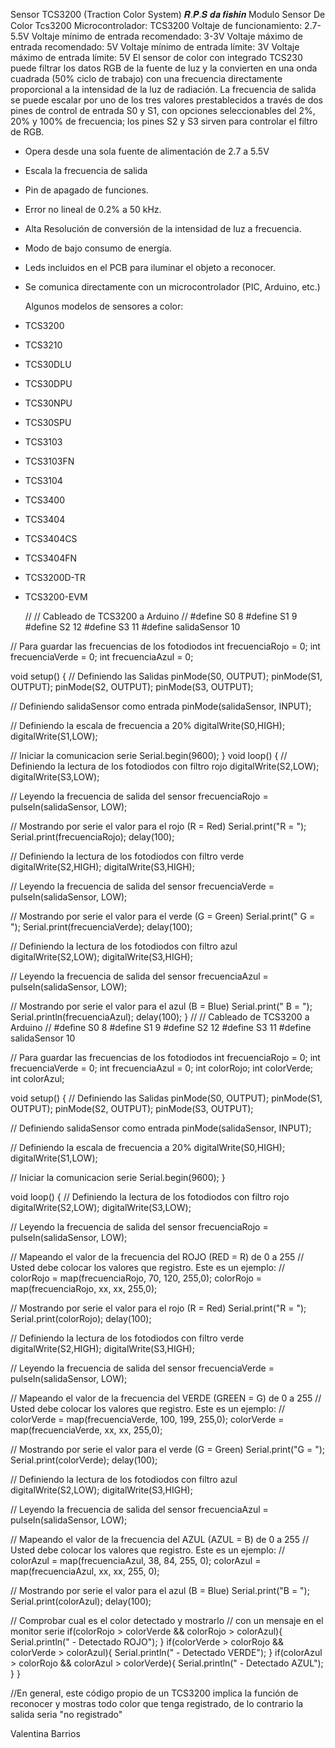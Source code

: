 Sensor TCS3200 (Traction Color System)
𝑹.𝑷.𝑺 𝒅𝒂 𝒇𝒊𝒔𝒉𝒊𝒏
Modulo Sensor De Color Tcs3200
Microcontrolador: TCS3200
Voltaje de funcionamiento: 2.7-5.5V
Voltaje mínimo de entrada recomendado: 3-3V
Voltaje máximo de entrada recomendado: 5V
Voltaje mínimo de entrada límite: 3V
Voltaje máximo de entrada límite: 5V
El sensor de color con integrado TCS230 puede filtrar los datos RGB de la fuente de luz y la convierten en una onda cuadrada (50% ciclo de trabajo) con una frecuencia directamente proporcional a la intensidad de la luz de radiación. La frecuencia de salida se puede escalar por uno de los tres valores prestablecidos a través de dos pines de control de entrada S0 y S1, con opciones seleccionables del 2%, 20% y 100% de frecuencia; los pines S2 y S3 sirven para controlar el filtro de RGB.
- Opera desde una sola fuente de alimentación de 2.7 a 5.5V
- Escala la frecuencia de salida
- Pin de apagado de funciones.
- Error no lineal de 0.2% a 50 kHz.
- Alta Resolución de conversión de la intensidad de luz a frecuencia.
- Modo de bajo consumo de energía.
- Leds incluidos en el PCB para iluminar el objeto a reconocer.
- Se comunica directamente con un microcontrolador (PIC, Arduino, etc.)
  
   Algunos modelos de sensores a color:
- TCS3200
- TCS3210
- TCS30DLU
- TCS30DPU
- TCS30NPU
- TCS30SPU
- TCS3103
- TCS3103FN
- TCS3104
- TCS3400
- TCS3404
- TCS3404CS
- TCS3404FN
- TCS3200D-TR
- TCS3200-EVM
  

  //
// Cableado de TCS3200 a Arduino
//
#define S0 8
#define S1 9
#define S2 12
#define S3 11
#define salidaSensor 10

// Para guardar las frecuencias de los fotodiodos
int frecuenciaRojo = 0;
int frecuenciaVerde = 0;
int frecuenciaAzul = 0;

void setup() {
  // Definiendo las Salidas
  pinMode(S0, OUTPUT);
  pinMode(S1, OUTPUT);
  pinMode(S2, OUTPUT);
  pinMode(S3, OUTPUT);
  
  // Definiendo salidaSensor como entrada
  pinMode(salidaSensor, INPUT);
  
  // Definiendo la escala de frecuencia a 20%
  digitalWrite(S0,HIGH);
  digitalWrite(S1,LOW);
  
   // Iniciar la comunicacion serie 
  Serial.begin(9600);
}
void loop() {
  // Definiendo la lectura de los fotodiodos con filtro rojo
  digitalWrite(S2,LOW);
  digitalWrite(S3,LOW);
  
  // Leyendo la frecuencia de salida del sensor
  frecuenciaRojo = pulseIn(salidaSensor, LOW);
  
  // Mostrando por serie el valor para el rojo (R = Red)
  Serial.print("R = ");
  Serial.print(frecuenciaRojo);
  delay(100);
  
  // Definiendo la lectura de los fotodiodos con filtro verde
  digitalWrite(S2,HIGH);
  digitalWrite(S3,HIGH);
  
  // Leyendo la frecuencia de salida del sensor
  frecuenciaVerde = pulseIn(salidaSensor, LOW);
  
  // Mostrando por serie el valor para el verde (G = Green)
  Serial.print(" G = ");
  Serial.print(frecuenciaVerde);
  delay(100);
 
  // Definiendo la lectura de los fotodiodos con filtro azul
  digitalWrite(S2,LOW);
  digitalWrite(S3,HIGH);
  
  // Leyendo la frecuencia de salida del sensor
  frecuenciaAzul = pulseIn(salidaSensor, LOW);
  
  // Mostrando por serie el valor para el azul (B = Blue)
  Serial.print(" B = ");
  Serial.println(frecuenciaAzul);
  delay(100);
}
//
// Cableado de TCS3200 a Arduino
//
#define S0 8
#define S1 9
#define S2 12
#define S3 11
#define salidaSensor 10

// Para guardar las frecuencias de los fotodiodos
int frecuenciaRojo = 0;
int frecuenciaVerde = 0;
int frecuenciaAzul = 0;
int colorRojo;
int colorVerde;
int colorAzul;

void setup() {
  // Definiendo las Salidas
  pinMode(S0, OUTPUT);
  pinMode(S1, OUTPUT);
  pinMode(S2, OUTPUT);
  pinMode(S3, OUTPUT);
  
  // Definiendo salidaSensor como entrada
  pinMode(salidaSensor, INPUT);
  
  // Definiendo la escala de frecuencia a 20%
  digitalWrite(S0,HIGH);
  digitalWrite(S1,LOW);
  
   // Iniciar la comunicacion serie 
  Serial.begin(9600);
}

void loop() {
  // Definiendo la lectura de los fotodiodos con filtro rojo
  digitalWrite(S2,LOW);
  digitalWrite(S3,LOW);
  
  // Leyendo la frecuencia de salida del sensor
  frecuenciaRojo = pulseIn(salidaSensor, LOW);

  // Mapeando el valor de la frecuencia del ROJO (RED = R) de 0 a 255
  // Usted debe colocar los valores que registro. Este es un ejemplo: 
  // colorRojo = map(frecuenciaRojo, 70, 120, 255,0);
  colorRojo = map(frecuenciaRojo, xx, xx, 255,0);
  
  // Mostrando por serie el valor para el rojo (R = Red)
  Serial.print("R = ");
  Serial.print(colorRojo);
  delay(100);
  
  // Definiendo la lectura de los fotodiodos con filtro verde
  digitalWrite(S2,HIGH);
  digitalWrite(S3,HIGH);
  
  // Leyendo la frecuencia de salida del sensor
  frecuenciaVerde = pulseIn(salidaSensor, LOW);

  // Mapeando el valor de la frecuencia del VERDE (GREEN = G) de 0 a 255
  // Usted debe colocar los valores que registro. Este es un ejemplo: 
  // colorVerde = map(frecuenciaVerde, 100, 199, 255,0);
  colorVerde = map(frecuenciaVerde, xx, xx, 255,0);

  // Mostrando por serie el valor para el verde (G = Green)
  Serial.print("G = ");
  Serial.print(colorVerde);
  delay(100);
 
  // Definiendo la lectura de los fotodiodos con filtro azul
  digitalWrite(S2,LOW);
  digitalWrite(S3,HIGH);
  
  // Leyendo la frecuencia de salida del sensor
  frecuenciaAzul = pulseIn(salidaSensor, LOW);

  // Mapeando el valor de la frecuencia del AZUL (AZUL = B) de 0 a 255
  // Usted debe colocar los valores que registro. Este es un ejemplo: 
  // colorAzul = map(frecuenciaAzul, 38, 84, 255, 0);
  colorAzul = map(frecuenciaAzul, xx, xx, 255, 0);
  
  // Mostrando por serie el valor para el azul (B = Blue)
  Serial.print("B = ");
  Serial.print(colorAzul);
  delay(100);

  // Comprobar cual es el color detectado y mostrarlo
  // con un mensaje en el monitor serie
  if(colorRojo > colorVerde && colorRojo > colorAzul){
      Serial.println(" - Detectado ROJO");
  }
  if(colorVerde > colorRojo && colorVerde > colorAzul){
    Serial.println(" - Detectado VERDE");
  }
  if(colorAzul > colorRojo && colorAzul > colorVerde){
    Serial.println(" - Detectado AZUL");
  }
}

//En general, este código propio de un TCS3200 implica la función de reconocer y mostras todo color que tenga registrado, de lo contrario la salida seria "no registrado"

Valentina Barrios
